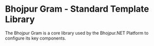# Bhojpur Gram - Standard Template Library
The Bhojpur Gram is a core library used by the Bhojpur.NET Platform to configure its key components.
